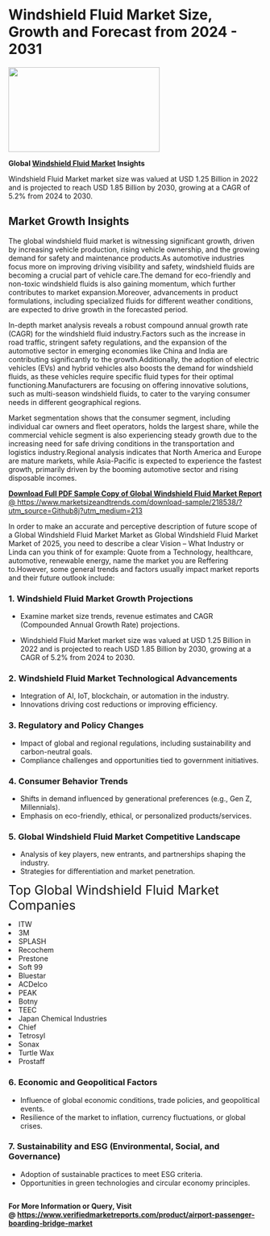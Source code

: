<H1>Windshield Fluid Market Size, Growth and Forecast from 2024 - 2031</H1><img class="aligncenter size-medium wp-image-584254" src="https://thirdeyenews.in/wp-content/uploads/2024/09/Global-Market-Research-300x168.jpeg" alt="" width="300" height="168" /><p><strong>Global&nbsp;<a href="https://www.marketsizeandtrends.com/download-sample/218538/?utm_source=Github8j?utm_medium=213">Windshield Fluid Market</a> Insights</strong></p><p>Windshield Fluid Market market size was valued at USD 1.25 Billion in 2022 and is projected to reach USD 1.85 Billion by 2030, growing at a CAGR of 5.2% from 2024 to 2030.</p><p><h2>Market Growth Insights</h2> <p>The global windshield fluid market is witnessing significant growth, driven by increasing vehicle production, rising vehicle ownership, and the growing demand for safety and maintenance products.As automotive industries focus more on improving driving visibility and safety, windshield fluids are becoming a crucial part of vehicle care.The demand for eco-friendly and non-toxic windshield fluids is also gaining momentum, which further contributes to market expansion.Moreover, advancements in product formulations, including specialized fluids for different weather conditions, are expected to drive growth in the forecasted period.</p> <p><a href="#"></a></p> <p>In-depth market analysis reveals a robust compound annual growth rate (CAGR) for the windshield fluid industry.Factors such as the increase in road traffic, stringent safety regulations, and the expansion of the automotive sector in emerging economies like China and India are contributing significantly to the growth.Additionally, the adoption of electric vehicles (EVs) and hybrid vehicles also boosts the demand for windshield fluids, as these vehicles require specific fluid types for their optimal functioning.Manufacturers are focusing on offering innovative solutions, such as multi-season windshield fluids, to cater to the varying consumer needs in different geographical regions.</p> <p>Market segmentation shows that the consumer segment, including individual car owners and fleet operators, holds the largest share, while the commercial vehicle segment is also experiencing steady growth due to the increasing need for safe driving conditions in the transportation and logistics industry.Regional analysis indicates that North America and Europe are mature markets, while Asia-Pacific is expected to experience the fastest growth, primarily driven by the booming automotive sector and rising disposable incomes.</p> <p><a href="#"></p><p><span class=""><strong>Download Full PDF Sample Copy of Global Windshield Fluid Market Report</strong> @ <a href="https://www.marketsizeandtrends.com/download-sample/218538/?utm_source=Github8j?utm_medium=213" target="_blank">https://www.marketsizeandtrends.com/download-sample/218538/?utm_source=Github8j?utm_medium=213</a></span></p><p>In order to make an accurate and perceptive description of future scope of a Global&nbsp;Windshield Fluid Market Market as Global&nbsp;Windshield Fluid Market Market of 2025, you need to describe a clear Vision &ndash; What Industry or Linda can you think of for example: Quote from a Technology, healthcare, automotive, renewable energy, name the market you are Reffering to.However, some general trends and factors usually impact market reports and their future outlook include:</p><h3>1.&nbsp;<strong>Windshield Fluid Market Growth Projections</strong></h3><ul><li>Examine market size trends, revenue estimates and CAGR (Compounded Annual Growth Rate) projections.</li><li><p>Windshield Fluid Market market size was valued at USD 1.25 Billion in 2022 and is projected to reach USD 1.85 Billion by 2030, growing at a CAGR of 5.2% from 2024 to 2030.</p></li></ul><h3>2.&nbsp;<strong>Windshield Fluid Market Technological Advancements</strong></h3><ul><li>Integration of AI, IoT, blockchain, or automation in the industry.</li><li>Innovations driving cost reductions or improving efficiency.</li></ul><h3>3.&nbsp;<strong>Regulatory and Policy Changes</strong></h3><ul><li>Impact of global and regional regulations, including sustainability and carbon-neutral goals.</li><li>Compliance challenges and opportunities tied to government initiatives.</li></ul><h3>4.&nbsp;<strong>Consumer Behavior Trends</strong></h3><ul><li>Shifts in demand influenced by generational preferences (e.g., Gen Z, Millennials).</li><li>Emphasis on eco-friendly, ethical, or personalized products/services.</li></ul><h3>5.&nbsp;<strong>Global Windshield Fluid Market Competitive Landscape</strong></h3><ul><li>Analysis of key players, new entrants, and partnerships shaping the industry.</li><li>Strategies for differentiation and market penetration.</li></ul><p data-pm-slice="1 1 []"><span style="color: inherit; font-family: inherit; font-size: 25px;">Top Global Windshield Fluid Market Companies</span></p><div class="" data-test-id=""><p><li>ITW</li><li> 3M</li><li> SPLASH</li><li> Recochem</li><li> Prestone</li><li> Soft 99</li><li> Bluestar</li><li> ACDelco</li><li> PEAK</li><li> Botny</li><li> TEEC</li><li> Japan Chemical Industries</li><li> Chief</li><li> Tetrosyl</li><li> Sonax</li><li> Turtle Wax</li><li> Prostaff</li></p></div><h3>6.&nbsp;<strong>Economic and Geopolitical Factors</strong></h3><ul><li>Influence of global economic conditions, trade policies, and geopolitical events.</li><li>Resilience of the market to inflation, currency fluctuations, or global crises.</li></ul><h3>7.&nbsp;<strong>Sustainability and ESG (Environmental, Social, and Governance)</strong></h3><ul><li>Adoption of sustainable practices to meet ESG criteria.</li><li>Opportunities in green technologies and circular economy principles.</li></ul><h2><strong style="font-size: 14px;">For More Information or Query, Visit @&nbsp;</strong><a style="background-color: #ffffff; font-size: 14px;" href="https://www.marketsizeandtrends.com/report/windshield-fluid-market/" target="_blank">https://www.verifiedmarketreports.com/product/airport-passenger-boarding-bridge-market</a></h2>